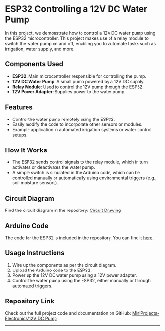 # ESP32 Controlling a 12V DC Water Pump

In this project, we demonstrate how to control a 12V DC water pump using the ESP32 microcontroller. This project makes use of a relay module to switch the water pump on and off, enabling you to automate tasks such as irrigation, water supply, and more.

## Components Used
- **ESP32**: Main microcontroller responsible for controlling the pump.
- **12V DC Water Pump**: A small pump powered by a 12V DC supply.
- **Relay Module**: Used to control the 12V pump through the ESP32.
- **12V Power Adapter**: Supplies power to the water pump.

## Features
- Control the water pump remotely using the ESP32.
- Easily modify the code to incorporate other sensors or modules.
- Example application in automated irrigation systems or water control setups.

## How It Works
- The ESP32 sends control signals to the relay module, which in turn activates or deactivates the water pump.
- A simple switch is simulated in the Arduino code, which can be controlled manually or automatically using environmental triggers (e.g., soil moisture sensors).

## Circuit Diagram
Find the circuit diagram in the repository: [Circuit Drawing](https://github.com/MaliusMartin/MiniProjects-Electronincs/tree/main/12V%20DC%20Pump)

## Arduino Code
The code for the ESP32 is included in the repository. You can find it [here](https://github.com/MaliusMartin/MiniProjects-Electronincs/tree/main/12V%20DC%20Pump).

## Usage Instructions
1. Wire up the components as per the circuit diagram.
2. Upload the Arduino code to the ESP32.
3. Power up the 12V DC water pump using a 12V power adapter.
4. Control the water pump using the ESP32, either manually or through automated triggers.

## Repository Link
Check out the full project code and documentation on GitHub: [MiniProjects-Electronics/12V DC Pump](https://github.com/MaliusMartin/MiniProjects-Electronincs/tree/main/12V%20DC%20Pump)

---

